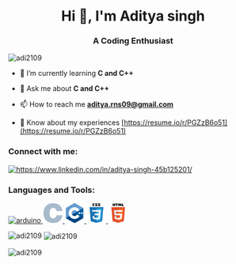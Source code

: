 <h1 align="center">Hi 👋, I'm Aditya singh</h1>
<h3 align="center">A Coding Enthusiast</h3>

<p align="left"> <img src="https://komarev.com/ghpvc/?username=adi2109&label=Profile%20views&color=0e75b6&style=flat" alt="adi2109" /> </p>

- 🌱 I’m currently learning **C and C++**

- 💬 Ask me about **C and C++**

- 📫 How to reach me **aditya.rns09@gmail.com**

- 📄 Know about my experiences [https://resume.io/r/PGZzB6o51](https://resume.io/r/PGZzB6o51)

<h3 align="left">Connect with me:</h3>
<p align="left">
<a href="https://linkedin.com/in/https://www.linkedin.com/in/aditya-singh-45b125201/" target="blank"><img align="center" src="https://cdn.jsdelivr.net/npm/simple-icons@3.0.1/icons/linkedin.svg" alt="https://www.linkedin.com/in/aditya-singh-45b125201/" height="30" width="40" /></a>
</p>

<h3 align="left">Languages and Tools:</h3>
<p align="left"> <a href="https://www.arduino.cc/" target="_blank"> <img src="https://cdn.worldvectorlogo.com/logos/arduino-1.svg" alt="arduino" width="40" height="40"/> </a> <a href="https://www.cprogramming.com/" target="_blank"> <img src="https://raw.githubusercontent.com/devicons/devicon/master/icons/c/c-original.svg" alt="c" width="40" height="40"/> </a> <a href="https://www.w3schools.com/cpp/" target="_blank"> <img src="https://raw.githubusercontent.com/devicons/devicon/master/icons/cplusplus/cplusplus-original.svg" alt="cplusplus" width="40" height="40"/> </a> <a href="https://www.w3schools.com/css/" target="_blank"> <img src="https://raw.githubusercontent.com/devicons/devicon/master/icons/css3/css3-original-wordmark.svg" alt="css3" width="40" height="40"/> </a> <a href="https://www.w3.org/html/" target="_blank"> <img src="https://raw.githubusercontent.com/devicons/devicon/master/icons/html5/html5-original-wordmark.svg" alt="html5" width="40" height="40"/> </a> </p>

<p><img align="left" src="https://github-readme-stats.vercel.app/api/top-langs?username=adi2109&show_icons=true&locale=en&layout=compact" alt="adi2109" /></p>

<p>&nbsp;<img align="center" src="https://github-readme-stats.vercel.app/api?username=adi2109&show_icons=true&locale=en" alt="adi2109" /></p>

<p><img align="center" src="https://github-readme-streak-stats.herokuapp.com/?user=adi2109&" alt="adi2109" /></p>
